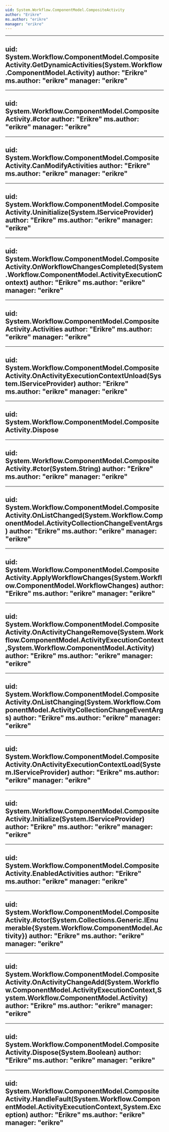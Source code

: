 ```yaml
---
uid: System.Workflow.ComponentModel.CompositeActivity
author: "Erikre"
ms.author: "erikre"
manager: "erikre"
---
```


---
uid: System.Workflow.ComponentModel.CompositeActivity.GetDynamicActivities(System.Workflow.ComponentModel.Activity)
author: "Erikre"
ms.author: "erikre"
manager: "erikre"
---

---
uid: System.Workflow.ComponentModel.CompositeActivity.#ctor
author: "Erikre"
ms.author: "erikre"
manager: "erikre"
---

---
uid: System.Workflow.ComponentModel.CompositeActivity.CanModifyActivities
author: "Erikre"
ms.author: "erikre"
manager: "erikre"
---

---
uid: System.Workflow.ComponentModel.CompositeActivity.Uninitialize(System.IServiceProvider)
author: "Erikre"
ms.author: "erikre"
manager: "erikre"
---

---
uid: System.Workflow.ComponentModel.CompositeActivity.OnWorkflowChangesCompleted(System.Workflow.ComponentModel.ActivityExecutionContext)
author: "Erikre"
ms.author: "erikre"
manager: "erikre"
---

---
uid: System.Workflow.ComponentModel.CompositeActivity.Activities
author: "Erikre"
ms.author: "erikre"
manager: "erikre"
---

---
uid: System.Workflow.ComponentModel.CompositeActivity.OnActivityExecutionContextUnload(System.IServiceProvider)
author: "Erikre"
ms.author: "erikre"
manager: "erikre"
---

---
uid: System.Workflow.ComponentModel.CompositeActivity.Dispose
---

---
uid: System.Workflow.ComponentModel.CompositeActivity.#ctor(System.String)
author: "Erikre"
ms.author: "erikre"
manager: "erikre"
---

---
uid: System.Workflow.ComponentModel.CompositeActivity.OnListChanged(System.Workflow.ComponentModel.ActivityCollectionChangeEventArgs)
author: "Erikre"
ms.author: "erikre"
manager: "erikre"
---

---
uid: System.Workflow.ComponentModel.CompositeActivity.ApplyWorkflowChanges(System.Workflow.ComponentModel.WorkflowChanges)
author: "Erikre"
ms.author: "erikre"
manager: "erikre"
---

---
uid: System.Workflow.ComponentModel.CompositeActivity.OnActivityChangeRemove(System.Workflow.ComponentModel.ActivityExecutionContext,System.Workflow.ComponentModel.Activity)
author: "Erikre"
ms.author: "erikre"
manager: "erikre"
---

---
uid: System.Workflow.ComponentModel.CompositeActivity.OnListChanging(System.Workflow.ComponentModel.ActivityCollectionChangeEventArgs)
author: "Erikre"
ms.author: "erikre"
manager: "erikre"
---

---
uid: System.Workflow.ComponentModel.CompositeActivity.OnActivityExecutionContextLoad(System.IServiceProvider)
author: "Erikre"
ms.author: "erikre"
manager: "erikre"
---

---
uid: System.Workflow.ComponentModel.CompositeActivity.Initialize(System.IServiceProvider)
author: "Erikre"
ms.author: "erikre"
manager: "erikre"
---

---
uid: System.Workflow.ComponentModel.CompositeActivity.EnabledActivities
author: "Erikre"
ms.author: "erikre"
manager: "erikre"
---

---
uid: System.Workflow.ComponentModel.CompositeActivity.#ctor(System.Collections.Generic.IEnumerable{System.Workflow.ComponentModel.Activity})
author: "Erikre"
ms.author: "erikre"
manager: "erikre"
---

---
uid: System.Workflow.ComponentModel.CompositeActivity.OnActivityChangeAdd(System.Workflow.ComponentModel.ActivityExecutionContext,System.Workflow.ComponentModel.Activity)
author: "Erikre"
ms.author: "erikre"
manager: "erikre"
---

---
uid: System.Workflow.ComponentModel.CompositeActivity.Dispose(System.Boolean)
author: "Erikre"
ms.author: "erikre"
manager: "erikre"
---

---
uid: System.Workflow.ComponentModel.CompositeActivity.HandleFault(System.Workflow.ComponentModel.ActivityExecutionContext,System.Exception)
author: "Erikre"
ms.author: "erikre"
manager: "erikre"
---
